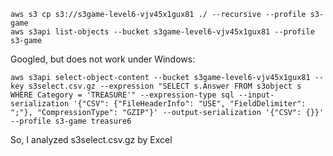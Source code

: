     aws s3 cp s3://s3game-level6-vjv45x1gux81 ./ --recursive --profile s3-game
    aws s3api list-objects --bucket s3game-level6-vjv45x1gux81 --profile s3-game

Googled, but does not work under Windows:   

    aws s3api select-object-content --bucket s3game-level6-vjv45x1gux81 --key s3select.csv.gz --expression "SELECT s.Answer FROM s3object s WHERE Category = 'TREASURE'" --expression-type sql --input-serialization '{"CSV": {"FileHeaderInfo": "USE", "FieldDelimiter": ";"}, "CompressionType": "GZIP"}' --output-serialization '{"CSV": {}}' --profile s3-game treasure6


So, I analyzed s3select.csv.gz by Excel